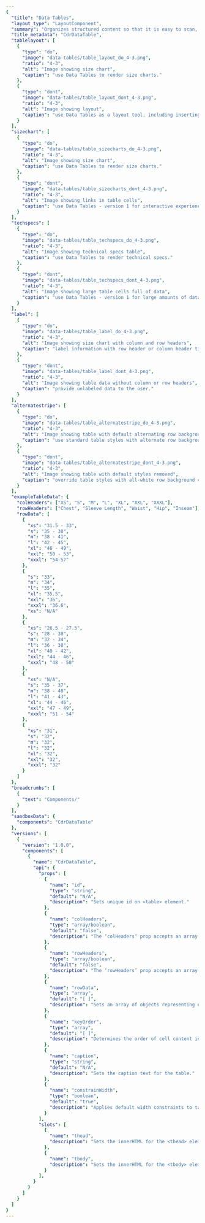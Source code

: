 ```yaml
---
{
  "title": "Data Tables",
  "layout_type": "LayoutComponent",
  "summary": "Organizes structured content so that it is easy to scan, make comparisons, and analyze the data",
  "title_metadata": "CdrDataTable",
  "tablelayout": [
    {
      "type": "do",
      "image": "data-tables/table_layout_do_4-3.png",
      "ratio": "4-3",
      "alt": "Image showing size chart",
      "caption": "use Data Tables to render size charts."
    },
    {
      "type": "dont",
      "image": "data-tables/table_layout_dont_4-3.png",
      "ratio": "4-3",
      "alt": "Image showing layout",
      "caption": "use Data Tables as a layout tool, including inserting images into tables."
    }
  ],
  "sizechart": [
    {
      "type": "do",
      "image": "data-tables/table_sizecharts_do_4-3.png",
      "ratio": "4-3",
      "alt": "Image showing size chart",
      "caption": "use Data Tables to render size charts."
    },
    {
      "type": "dont",
      "image": "data-tables/table_sizecharts_dont_4-3.png",
      "ratio": "4-3",
      "alt": "Image showing links in table cells",
      "caption": "use Data Tables - version 1 for interactive experiences, including links in cells."
    }
  ],
  "techspecs": [
    {
      "type": "do",
      "image": "data-tables/table_techspecs_do_4-3.png",
      "ratio": "4-3",
      "alt": "Image showing technical specs table",
      "caption": "use Data Tables to render technical specs."
    },
    {
      "type": "dont",
      "image": "data-tables/table_techspecs_dont_4-3.png",
      "ratio": "4-3",
      "alt": "Image showing large table cells full of data",
      "caption": "use Data Tables - version 1 for large amounts of data."
    }
  ],
  "label": [
    {
      "type": "do",
      "image": "data-tables/table_label_do_4-3.png",
      "ratio": "4-3",
      "alt": "Image showing size chart with column and row headers",
      "caption": "label information with row header or column header titles, when appropriate."
    },
    {
      "type": "dont",
      "image": "data-tables/table_label_dont_4-3.png",
      "ratio": "4-3",
      "alt": "Image showing table data without column or row headers",
      "caption": "provide unlabeled data to the user."
    }
  ],
  "alternatestripe": [
    {
      "type": "do",
      "image": "data-tables/table_alternatestripe_do_4-3.png",
      "ratio": "4-3",
      "alt": "Image showing table with default alternating row background colors",
      "caption": "use standard table styles with alternate row background colors."
    },
    {
      "type": "dont",
      "image": "data-tables/table_alternatestripe_dont_4-3.png",
      "ratio": "4-3",
      "alt": "Image showing table with default styles removed",
      "caption": "override table styles with all-white row background colors."
    }
  ],
  "exampleTableData": {
    "colHeaders": ["XS", "S", "M", "L", "XL", "XXL", "XXXL"],
    "rowHeaders": ["Chest", "Sleeve Length", "Waist", "Hip", "Inseam"],
    "rowData": [
      {
        "xs": "31.5 - 33",
        "s": "35 - 38",
        "m": "38 - 41",
        "l": "42 - 45",
        "xl": "46 - 49",
        "xxl": "50 - 53",
        "xxxl": "54-57"
      },
      {
        "s": "33",
        "m": "34",
        "l": "35",
        "xl": "35.5",
        "xxl": "36",
        "xxxl": "36.6",
        "xs": "N/A"
      },
      {
        "xs": "26.5 - 27.5",
        "s": "28 - 30",
        "m": "32 - 34",
        "l": "36 - 38",
        "xl": "40 - 42",
        "xxl": "44 - 46",
        "xxxl": "48 - 50"
      },
      {
        "xs": "N/A",
        "s": "35 - 37",
        "m": "38 - 40",
        "l": "41 - 43",
        "xl": "44 - 46",
        "xxl": "47 - 49",
        "xxxl": "51 - 54"
      },
      {
        "xs": "31",
        "s": "32",
        "m": "32",
        "l": "32",
        "xl": "32",
        "xxl": "32",
        "xxxl": "32"
      }
    ]
  },
  "breadcrumbs": [
    {
      "text": "Components/"
    }
  ],  
  "sandboxData": {
    "components": "CdrDataTable"
  },
  "versions": [
    {
      "version": "1.0.0",
      "components": [
        {
          "name": "CdrDataTable",
          "api": {
            "props": [
              {
                "name": "id",
                "type": "string",
                "default": "N/A",
                "description": "Sets unique id on <table> element."
              },
              {
                "name": "colHeaders",
                "type": "array/boolean",
                "default": "false",
                "description": "The ‘colHeaders’ prop accepts an array of column header strings or a boolean value. Renders in the `thead’ slot. If the value is false, column heads are not displayed. For example, possible values are:  [ ‘Column Header 1’, ‘Column Header 2’, ... ]"
              },
              {
                "name": "rowHeaders",
                "type": "array/boolean",
                "default": "false",
                "description": "The ‘rowHeaders’ prop accepts an array of row header strings or a boolean value. Renders in the ‘tbody’ slot. If the value is false, row heads are not displayed.  For example, possible values are:  [ ‘Row Header 1’, ‘Row Header 2’, ... ]"
              },
              {
                "name": "rowData",
                "type": "array",
                "default": "[ ]",
                "description": "Sets an array of objects representing each row in the table."
              },
              {
                "name": "keyOrder",
                "type": "array",
                "default": "[ ]",
                "description": "Determines the order of cell content in a row."
              },
              {
                "name": "caption",
                "type": "string",
                "default": "N/A",
                "description": "Sets the caption text for the table."
              },
              {
                "name": "constrainWidth",
                "type": "boolean",
                "default": "true",
                "description": "Applies default width constraints to table cells.",
              }
            ],
            "slots": [
              {
                "name": "thead",
                "description": "Sets the innerHTML for the <thead> element. Includes default slot content."
              },
              {
                "name": "tbody",
                "description": "Sets the innerHTML for the <tbody> element. Includes default slot content."
              }
            ],
          }
        }
      ]
    }
  ]
}
---
```


<cdr-doc-tabs>
<template slot="Overview">
<cdr-doc-table-of-contents-shell tab-name="Overview">

## Default

Basic layout with a column of row headers.  Rows alternate background colors.

<cdr-doc-example-code-pair :background-toggle="false" repository-href="/src/components/button" :sandbox-data="$page.frontmatter.sandboxData" :model="{rowHeaders: $page.frontmatter.exampleTableData.rowHeaders, rowData: $page.frontmatter.exampleTableData.rowData, keyOrder: ['xs', 's', 'm', 'l', 'xl', 'xxl', 'xxxl']}">


```html
  <cdr-data-table
    :row-headers="rowHeaders"
    :row-data="rowData"
    :key-order="keyOrder"
    id="default-example"
  />
```

</cdr-doc-example-code-pair>

## Column Headers

Layout for making comparisons such as between size/sleeve length. Column headers and row headers are displayed. When columns scroll, row header column is locked in place.

<cdr-doc-example-code-pair :background-toggle="false" repository-href="/src/components/button" :sandbox-data="$page.frontmatter.sandboxData" :model="{colHeaders: $page.frontmatter.exampleTableData.colHeaders, rowHeaders: $page.frontmatter.exampleTableData.rowHeaders, rowData: $page.frontmatter.exampleTableData.rowData, keyOrder: ['xs', 's', 'm', 'l', 'xl', 'xxl', 'xxxl']}">

```html
  <cdr-data-table
    :col-headers="colHeaders"
    :row-headers="rowHeaders"
    :row-data="rowData"
    :key-order="keyOrder"
    id="col-headers-example"
  />
```

</cdr-doc-example-code-pair>

## Compact and Borderless

Layout with reduced spacing within each cell. All cells are borderless. Defines a column of row headers. 

<cdr-doc-example-code-pair :background-toggle="false" repository-href="/src/components/button" :sandbox-data="$page.frontmatter.sandboxData">

```html
  <cdr-data-table modifier="compact borderless" id="manual-example">
    <template slot="tbody">
      <tr>
        <th>Best Use</th>
        <td>Casual</td>
      </tr>
      <tr>
        <th>Fabric</th>
        <td>Cotton canvas</td>
      </tr>
      <tr>
        <th>Lining Fabric</th>
        <td>Polyester microfleece/nylon</td>
      </tr>
      <tr>
        <th>Hood</th>
        <td>No</td>
      </tr>
      <tr>
        <th>Black Length</th>
        <td>Hip-length</td>
      </tr>
      <tr>
        <th>Weight</th>
        <td>Unavailable</td>
      </tr>
      <tr>
        <th>Gender</th>
        <td>Men's</td>
      </tr>
      <tr>
        <th>Number</th>
        <td>25</td>
      </tr>
    </template>
  </cdr-data-table>
```

</cdr-doc-example-code-pair>

## Accessibility

To ensure that usage of this component complies with accessibility guidelines and screen readers can correctly read data:

- Table caption should be included
- Row headers and column headers should be defined
- Table headers should never be empty
  - Including the top-left cell of the data table
  - If needed, use `cdr-sr-only` to hide descriptive text that explains the content for the first column
- Set the scope attribute to `row` or `col` to indicate that a header applies to the entire row or column

<br />

This component has compliance with WCAG guidelines by:
  - Providing `<caption>` element for data tables
  - Providing `<th>` element for row or column headers

</cdr-doc-table-of-contents-shell>
</template>

<template slot="Design Guidelines">
  <cdr-doc-table-of-contents-shell>

## Use When

- Presenting multiple metrics and categories together
- Displaying tabular data for users to compare

### Don't Use When

- Positioning contents on page. Instead, use [Grid](../grid/)
- Laying out a page design. Instead, use [Grid](../grid/)

## Content

All tables need a table caption or brief description that indicates the table's content.

Table headers:
  - Row headers are required
  - Column headers are optional
  - Use title case for header titles

<br />

Data cells:
  - Copy should be short and concise
  - Use sentence case for cell data
  - Text, numerical data, links, buttons, or icons are acceptable
  
## Anatomy

Default styles for tables:
- All cells have a 1px border
- Column headers have a 2px bottom border
- Row headers have a 2px right border. When columns can scroll, the border is 4px
- Rows alternate background colors to improve readability
- Scrollbars will be native and dictated by the browser
- Options available:
  - Compact only
  - Borderless only. If using borderless, ensure readability by using the alternating background colors for rows
  - Compact and borderless

## Behavior

### Text Alignment

Alignment impacts the table's readability. Make the data easy to read and simple to follow by:
- Left-align is the default
- Use the same number of decimal places

### Table Widths

- Minimum cell width is 127px
- Maximum cell width is 150px
- Text will wrap to another line, if needed

### Do/Don't

<do-dont :examples="$page.frontmatter.tablelayout" />

<br />

<do-dont :examples="$page.frontmatter.sizechart" />

<br />

<do-dont :examples="$page.frontmatter.techspecs" />

<br />

<do-dont :examples="$page.frontmatter.label" />

<br />

<do-dont :examples="$page.frontmatter.alternatestripe" />

## Responsiveness 

Data Tables are responsive by default. Whenever the number of columns overflows the container, the entire table will scroll.

### Locked Column Scrolling

Data Table must have row headers and more than two columns of content, then the responsive behavior will be:
- Column of row headers will lock into place
- Remaining columns will scroll

### Only Two Columns

- Content will not scroll
- Text within table cells will wrap to fit the smaller container (or viewport)

</cdr-doc-table-of-contents-shell>
</template>



<template slot="API">
<cdr-doc-table-of-contents-shell>

## Props

<cdr-doc-api type="prop" :api-data="$page.frontmatter.versions[0].components[0].api.props" />

## Slots

<cdr-doc-api type="slot" :api-data="$page.frontmatter.versions[0].components[0].api.slots" />

## Usage

### Using Props

The simplest way to use **CdrDataTable** is using the props API. The below example shows how:

- The data props (`colHeaders`, `rowHeaders`, `rowData`) are used
- `keyOrder` determines values displayed in each cell. The array order must match the `colHeaders` or column order

The locked-column behavior described in the [design guidelines](../data-tables/?active-tab=design-guidelines&active-link=responsiveness) is available only when using the props API.

```vue
<template>
  <cdr-data-table
    :col-headers="colHeaders"
    :row-headers="rowHeaders"
    :row-data="rowData"
    :key-order="keyOrder"
    caption="CdrTable props usage"
  />
</template>

<script>
  ...
  data() {
    colHeaders: ['XS', 'S', 'M', 'L', 'XL', 'XXL', 'XXXL'],
    rowHeaders: ['Chest', 'Sleeve Length', 'Waist', 'Hip', 'Inseam'],
    keyOrder: ['xs', 's', 'm', 'l', 'xl', 'xxl', 'xxxl'],
    rowData: [
      {
        xs: '31.5 - 33',
        s: '35 - 38',
        m: '38 - 41',
        l: '42 - 45',
        xl: '46 - 49',
        xxl: '50 - 53',
        xxxl: '54-57',
      },
      {
        s: '33',
        m: '34',
        l: '35',
        xl: '35.5',
        xxl: '36',
        xxxl: '36.6',
        xs: 'N/A',
      },
      ...
    ],
  },
}
</script>
```

### Using Slots

The same information can be rendered using **CdrDataTable's** named slots, however the locked column behavior is not available.

The below example shows: 

- How to use the `thead` and `tbody` slots to define table markup
- `colHeaders` prop set to true because the `thead` slot is being used
- `scope` attribute on `th` elements inside a slot

```vue{3,6,10,21}
<template>
  <cdr-data-table
    :col-headers="true"
    caption="CdrTable slots usage"
  >
    <template slot="thead">
       <tr>
         <th
           class="empty"
           scope="col"
         />
         <th
           v-for="(header, index) in tableData.colHeaders"
           :key="index"
           scope="col"
         >
           {{ header }}
         </th>
       </tr>
     </template>
     <template slot="tbody">
       <tr
         v-for="(row, index) in tableData.rowData"
         :key="'tr_' + index"
       >
         <th
           scope="row"
         >{{ tableData.rowHeaders[index] }}</th>
         <td
           v-for="(key, index) in ['xs', 's', 'm', 'l', 'xl', 'xxl', 'xxxl']"
           :key="index"
         >{{ row[key] }}
         </td>
       </tr>
     </template>
  </cdr-data-table>
</template>

<script>
  ...
  data() {
    ...
  },
}
</script>
```

The below example uses:
- `compact` and `borderless` modifiers
- **CdrDataTable's** named slots
- Markup is manual, not data-driven

```vue
<cdr-data-table
  modifier="compact borderless"
  caption="Full Manual - Compact & Borderless"
  id="full-manual"
>
  <template slot="tbody">
    <tr>
      <th scope=”row”>Best Use</th>
      <td>Casual</td>
    </tr>
    <tr>
      <th scope=”row”>Fabric</th>
      <td>Cotton canvas</td>
    </tr>
    <tr>
      <th scope=”row”>Lining Fabric</th>
      <td>Polyester microfleece/nylon</td>
    </tr>
    ...
  </template>
</cdr-data-table>
```

### Responsive Setup

**CdrDataTable** relies on the `mounted` lifecycle hook to set up some responsive functionality. Use `v-if` to ensure that **CdrDataTable** doesn't render before the data is available.

```vue
<template>
  <cdr-data-table
    :col-headers="colHeaders"
    :row-headers="rowHeaders"
    :row-data="rowData"
    :key-order="keyOrder"
    v-if="hasData"
  />
</template>

<script>
  ...
  data() {
    hasData: false,
    ...
  },
  mounted() {
    fetch('https://swapi.co/api/people')
     .then(response => response.json())
     .then((json) => {
       this.hasData = true;
       ...
     })
     .catch(err => console.log(err));
  },
}
</script>
```

### Modifiers

Following variants are available to the `cdr-data-table` modifier attribute:

| Value        | Description          |
|--------------|----------------------|
| 'compact'    | Reduces cell padding |
| 'borderless' | Removes cell borders |

</cdr-doc-table-of-contents-shell>
</template>

</cdr-doc-tabs>
